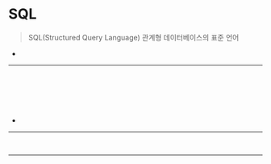 # SQL
> SQL(Structured Query Language) 관계형 데이터베이스의 표준 언어
* 

<hr>
<br>
    
## 
#### 

<br>

### 
* 

<hr>
<br>
<hr>

